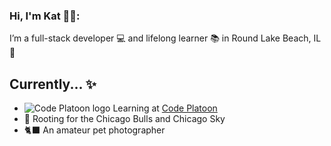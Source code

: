 ### Hi, I'm Kat 💁‍♀️:

I’m a full-stack developer 💻 and lifelong learner 📚 in Round Lake Beach, IL 🌊


## Currently... :sparkles:
- ![Code Platoon logo](https://user-images.githubusercontent.com/73550714/151720238-192ed3fb-b79f-4127-b8eb-fd46b553746d.png) Learning at [Code Platoon](https://www.codeplatoon.org/)
- 🏀 Rooting for the Chicago Bulls and Chicago Sky
- 🐈‍⬛ An amateur pet photographer

<!-- ## Let's connect 📬
![Portfolio](https://user-images.githubusercontent.com/73550714/151720601-6ab6c5d0-bd10-4bab-af21-1824576fd7a8.png) [katarzyna-kw](https://katarzyna-kw.github.io/portfolio-website/)
[katarzyna.koch](mailto:katarzyna.koch@gmail.com?subject=[GitHub]%20Source%20Han%20Sans)
[@katarzyna-kw](https://www.linkedin.com/in/katarzyna-kw/)
 -->
<!--
**katarzyna-kw/katarzyna-kw** is a ✨ _special_ ✨ repository because its `README.md` (this file) appears on your GitHub profile.

Here are some ideas to get you started:

- 🔭 I’m currently working on ...
- 🌱 I’m currently learning ...
- 👯 I’m looking to collaborate on ...
- 🤔 I’m looking for help with ...
- 💬 Ask me about ...
- 📫 How to reach me: ...
- 😄 Pronouns: she/her
- ⚡ Fun fact: ...
-->
